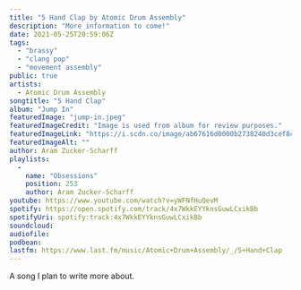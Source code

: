 ```yaml
---
title: "5 Hand Clap by Atomic Drum Assembly"
description: "More information to come!"
date: 2021-05-25T20:59:06Z
tags:
  - "brassy"
  - "clang pop"
  - "movement assembly"
public: true
artists:
  - Atomic Drum Assembly
songtitle: "5 Hand Clap"
album: "Jump In"
featuredImage: "jump-in.jpeg"
featuredImageCredit: "Image is used from album for review purposes."
featuredImageLink: "https://i.scdn.co/image/ab67616d0000b2738240d3cef8ca4f545b66233d"
featuredImageAlt: ""
author: Aram Zucker-Scharff
playlists:
  -
    name: "Obsessions"
    position: 253
    author: Aram Zucker-Scharff
youtube: https://www.youtube.com/watch?v=yWFNfHuQevM
spotify: https://open.spotify.com/track/4x7WkkEYYknsGuwLCxikBb
spotifyUri: spotify:track:4x7WkkEYYknsGuwLCxikBb
soundcloud:
audiofile:
podbean:
lastfm: https://www.last.fm/music/Atomic+Drum+Assembly/_/5+Hand+Clap
---
```


A song I plan to write more about.
		